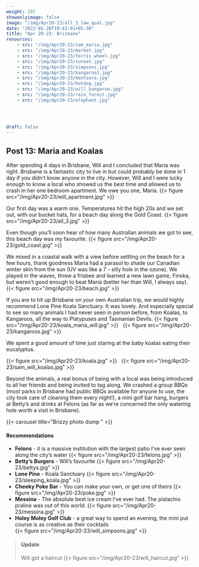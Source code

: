 ```yaml
---
weight: 297
showonlyimage: false
image: "/img/Apr20-23/all_3_low_qual.jpg"
date: "2022-01-20T19:41:01+05:30"
title: "Apr 20-23: Brisbane"
resources:
    - src: "/img/Apr20-23/sam_maria.jpg"
    - src: "/img/Apr20-23/market.jpg"
    - src: "/img/Apr20-23/ferris_wheel.jpg"
    - src: "/img/Apr20-23/sunset.jpg"
    - src: "/img/Apr20-23/simpsons.jpg"
    - src: "/img/Apr20-23/kangaroo1.jpg"
    - src: "/img/Apr20-23/montsera.jpg"
    - src: "/img/Apr20-23/hotdog.jpg"
    - src: "/img/Apr20-23/will_kangaroo.jpg"
    - src: "/img/Apr20-23/rain_forest.jpg"
    - src: "/img/Apr20-23/elephant.jpg"


    

draft: false
---
```


## Post 13: Maria and Koalas 

After spending 4 days in Brisbane, Will and I concluded that Maria was right. Brisbane is a fantastic city to live in but could probably be done in 1 day if you didn’t know anyone in the city. However, Will and I were lucky enough to know a local who showed us the best time and allowed us to crash in her one bedroom apartment. We owe you one, Maria. 
{{< figure src="/img/Apr20-23/will_apartment.jpg" >}} 
&nbsp;

Our first day was a warm one. Temperatures hit the high 20s and we set out, with our bucket hats, for a beach day along the Gold Coast. 
{{< figure src="/img/Apr20-23/all_3.jpg" >}} 
&nbsp;

Even though you’ll soon hear of how many Australian animals we got to see, this beach day was my favourite. 
{{< figure src="/img/Apr20-23/gold_coast.jpg" >}} 
&nbsp;

We mixed in a coastal walk with a view before settling on the beach for a few hours, thank goodness Maria had a parasol to shade our Canadian winter skin from the sun (UV was like a 7 - silly hole in the ozone). We played in the waves, threw a frisbee and learned a new lawn game, Finska, but weren’t good enough to beat Maria (better her than Will, I always say). 
{{< figure src="/img/Apr20-23/beach.jpg" >}} 
&nbsp;

If you are to hit up Brisbane on your own Australian trip, we would highly recommend Lone Pine Koala Sanctuary. It was lovely. And especially special to see so many animals I had never seen in person before, from Koalas, to Kangaroos, all the way to Platypuses and Tasmanian Devils. 
{{< figure src="/img/Apr20-23/koala_maria_will.jpg" >}} 
&nbsp;
{{< figure src="/img/Apr20-23/kangaroos.jpg" >}} 
&nbsp;

We spent a good amount of time just staring at the baby koalas eating their eucalyptus. 

{{< figure src="/img/Apr20-23/koala.jpg" >}} 
&nbsp;
{{< figure src="/img/Apr20-23/sam_will_koalas.jpg" >}} 
&nbsp;

Beyond the animals, a real bonus of being with a local was being introduced to all her friends and being invited to tag along. We crashed a group BBQs (most parks in Brisbane had public BBQs available for anyone to use, the city took care of cleaning them every night!), a mini golf bar hang, burgers at Betty’s and drinks at Felons (as far as we’re concerned the only watering hole worth a visit in Brisbane). 

{{< carousel title="Brizzy photo dump " >}}
&nbsp;

#### Recommendations 
* **Felons** - it is a massive institution with the largest patio I’ve ever seen along the city’s water
{{< figure src="/img/Apr20-23/felons.jpg" >}} 
&nbsp;
* **Betty’s Burgers** - Will’s favourite 
{{< figure src="/img/Apr20-23/bettys.jpg" >}} 
&nbsp;
* **Lone Pine** - Koala Sanctuary
{{< figure src="/img/Apr20-23/sleeping_koala.jpg" >}} 
&nbsp;
* **Cheeky Poke Bar** - You can make your own, or get one of theirs
{{< figure src="/img/Apr20-23/poke.jpg" >}} 
&nbsp;
* **Messina** - The absolute best ice cream I’ve ever had. The pistachio praline was out of this world. 
{{< figure src="/img/Apr20-23/messina.jpg" >}} 
&nbsp;
* **Holey Moley Golf Club** - a great way to spend an evening, the mini put course is as creative as their cocktails   
{{< figure src="/img/Apr20-23/will_simpsons.jpg" >}} 
&nbsp;


> #### Update 
>Will got a haircut
>{{< figure src="/img/Apr20-23/will_haircut.jpg" >}} 
&nbsp;





